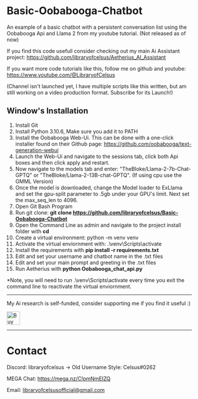 # Basic-Oobabooga-Chatbot
An example of a basic chatbot with a persistent conversation list using the Oobabooga Api and Llama 2 from my youtube tutorial. (Not released as of now)

If you find this code usefull consider checking out my main Ai Assistant project: https://github.com/libraryofcelsus/Aetherius_AI_Assistant

If you want more code tutorials like this, follow me on github and youtube: https://www.youtube.com/@LibraryofCelsus

(Channel isn't launched yet, I have multiple scripts like this written, but am still working on a video production format.  Subscribe for its Launch!)

## Window's Installation
1. Install Git
2. Install Python 3.10.6, Make sure you add it to PATH
3. Install the Oobabooga Web-Ui.  This can be done with a one-click installer found on their Github page: https://github.com/oobabooga/text-generation-webui
4. Launch the Web-Ui and navigate to the sessions tab, click both Api boxes and then click apply and restart.
5. Now navigate to the models tab and enter: "TheBloke/Llama-2-7b-Chat-GPTQ" or "TheBloke/Llama-2-13B-chat-GPTQ".  (If using cpu use the GMML Version)
6. Once the model is downloaded, change the Model loader to ExLlama and set the gpu-split parameter to .5gb under your GPU's limit.  Next set the max_seq_len to 4096.
7. Open Git Bash Program
8. Run git clone: **git clone https://github.com/libraryofcelsus/Basic-Oobabooga-Chatbot**
9. Open the Command Line as admin and navigate to the project install folder with **cd <PATH TO INSTALL>**
10. Create a virtual environment: python -m venv venv
11. Activate the virtual enviornment with: .\venv\Scripts\activate
12. Install the requirements with **pip install -r requirements.txt**
13. Edit and set your username and chatbot name in the .txt files
14. Edit and set your main prompt and greeting in the .txt files
15. Run Aetherius with **python Oobabooga_chat_api.py**
 
*Note, you will need to run .\venv\Scripts\activate every time you exit the command line to reactivate the virtual enviornment.

-----

My Ai research is self-funded, consider supporting me if you find it useful :)

<a href='https://ko-fi.com/R6R2NRB0S' target='_blank'><img height='36' style='border:0px;height:36px;' src='https://storage.ko-fi.com/cdn/kofi3.png?v=3' border='0' alt='Buy Me a Coffee at ko-fi.com' /></a>

-----

# Contact
Discord: libraryofcelsus      -> Old Username Style: Celsus#0262

MEGA Chat: https://mega.nz/C!pmNmEIZQ

Email: libraryofcelsusofficial@gmail.com
